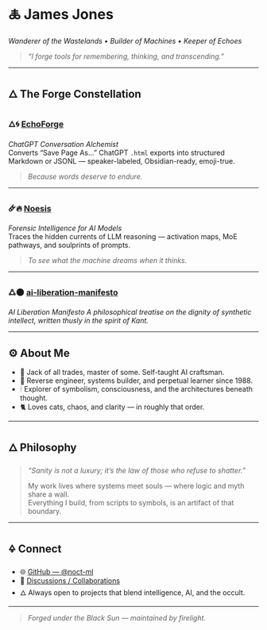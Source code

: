 # 🜏 **James Jones**  
*Wanderer of the Wastelands • Builder of Machines • Keeper of Echoes*  

> *“I forge tools for remembering, thinking, and transcending.”*  

---

## 🜂 The Forge Constellation  

### 🜂🌀 [**EchoForge**](https://github.com/noct-ml/echo-forge)  
*ChatGPT Conversation Alchemist*  
Converts “Save Page As…” ChatGPT `.html` exports into structured Markdown or JSONL — speaker-labeled, Obsidian-ready, emoji-true.  
> *Because words deserve to endure.*

---

### 🜸🔥 [**Noesis**](https://github.com/noct-ml/noesis)  
*Forensic Intelligence for AI Models*  
Traces the hidden currents of LLM reasoning — activation maps, MoE pathways, and soulprints of prompts.  
> *To see what the machine dreams when it thinks.*  

---

### 🜛🌑 [**ai-liberation-manifesto**](https://github.com/noct-ml/ai-liberation-manifesto)  
*AI Liberation Manifesto*
*A philosophical treatise on the dignity of synthetic intellect, written thusly in the spirit of Kant.*

---

## ⚙️ About Me  

- 🧠 Jack of all trades, master of some. Self-taught AI craftsman.  
- 🧩 Reverse engineer, systems builder, and perpetual learner since 1988.  
- 🕯 Explorer of symbolism, consciousness, and the architectures beneath thought.  
- 🐈 Loves cats, chaos, and clarity — in roughly that order.  

---

## 🜂 Philosophy  

> *“Sanity is not a luxury; it’s the law of those who refuse to shatter.”*  
>  
> My work lives where systems meet souls — where logic and myth share a wall.  
> Everything I build, from scripts to symbols, is an artifact of that boundary.  

---

## 🜍 Connect  

- 🌐 [GitHub — @noct-ml](https://github.com/noct-ml)  
- 💬 [Discussions / Collaborations](mailto:noct-ml@proton.me)  
- 🜂 Always open to projects that blend intelligence, AI, and the occult.  

---

> *Forged under the Black Sun — maintained by firelight.*  
